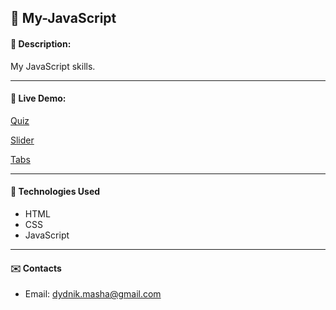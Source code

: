 ## :pushpin: My-JavaScript
#### :memo: Description: 
My JavaScript skills.
___

#### :link: Live Demo: 
[Quiz](https://mariadydnik.github.io/Quiz/)

[Slider](https://mariadydnik.github.io/Slider/)

[Tabs](https://mariadydnik.github.io/Tabs/)
___

#### :rocket: Technologies Used

* HTML
* CSS
* JavaScript
___

#### :envelope: Contacts
* Email: [dydnik.masha@gmail.com](mailto:dydnik.masha@gmail.com)

